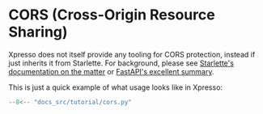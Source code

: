 # CORS (Cross-Origin Resource Sharing)

Xpresso does not itself provide any tooling for CORS protection, instead if just inherits it from Starlette.
For background, please see [Starlette's documentation on the matter] or [FastAPI's excellent summary].

This is just a quick example of what usage looks like in Xpresso:

```python
--8<-- "docs_src/tutorial/cors.py"
```

[Starlette's documentation on the matter]: https://www.starlette.io/middleware/#corsmiddleware
[FastAPI's excellent summary]: https://fastapi.tiangolo.com/tutorial/cors/
